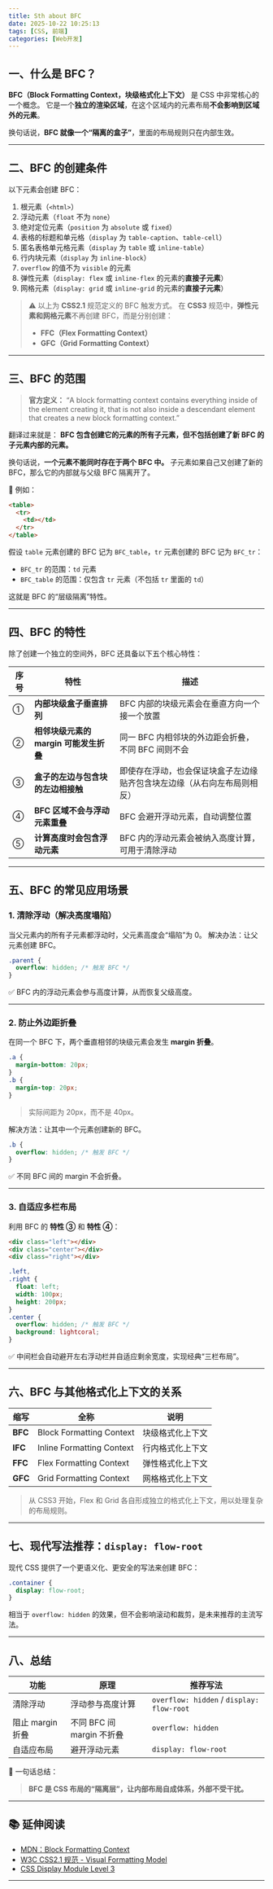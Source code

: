 ```yaml
---
title: Sth about BFC
date: 2025-10-22 10:25:13
tags: [CSS, 前端]
categories: [Web开发]
---
```


## 一、什么是 BFC？

**BFC（Block Formatting Context，块级格式化上下文）** 是 CSS 中非常核心的一个概念。
它是一个**独立的渲染区域**，在这个区域内的元素布局**不会影响到区域外的元素**。

换句话说，**BFC 就像一个“隔离的盒子”**，里面的布局规则只在内部生效。

---

## 二、BFC 的创建条件

以下元素会创建 BFC：

1. 根元素（`<html>`）
2. 浮动元素（`float` 不为 `none`）
3. 绝对定位元素（`position` 为 `absolute` 或 `fixed`）
4. 表格的标题和单元格（`display` 为 `table-caption`、`table-cell`）
5. 匿名表格单元格元素（`display` 为 `table` 或 `inline-table`）
6. 行内块元素（`display` 为 `inline-block`）
7. `overflow` 的值不为 `visible` 的元素
8. 弹性元素（`display: flex` 或 `inline-flex` 的元素的**直接子元素**）
9. 网格元素（`display: grid` 或 `inline-grid` 的元素的**直接子元素**）

> ⚠️ 以上为 **CSS2.1** 规范定义的 BFC 触发方式。
> 在 **CSS3** 规范中，**弹性元素和网格元素**不再创建 BFC，而是分别创建：
>
> - **FFC（Flex Formatting Context）**
> - **GFC（Grid Formatting Context）**

---

## 三、BFC 的范围

> **官方定义：**
> “A block formatting context contains everything inside of the element creating it, that is not also inside a descendant element that creates a new block formatting context.”

翻译过来就是：
**BFC 包含创建它的元素的所有子元素，但不包括创建了新 BFC 的子元素内部的元素。**

换句话说，**一个元素不能同时存在于两个 BFC 中。**
子元素如果自己又创建了新的 BFC，那么它的内部就与父级 BFC 隔离开了。

📘 例如：

```html
<table>
  <tr>
    <td></td>
  </tr>
</table>
```

假设 `table` 元素创建的 BFC 记为 `BFC_table`，`tr` 元素创建的 BFC 记为 `BFC_tr`：

- `BFC_tr` 的范围：`td` 元素
- `BFC_table` 的范围：仅包含 `tr` 元素（不包括 `tr` 里面的 `td`）

这就是 BFC 的“层级隔离”特性。

---

## 四、BFC 的特性

除了创建一个独立的空间外，BFC 还具备以下五个核心特性：

| 序号 | 特性                                   | 描述                                                                     |
| ---- | -------------------------------------- | ------------------------------------------------------------------------ |
| ①    | **内部块级盒子垂直排列**               | BFC 内部的块级元素会在垂直方向一个接一个放置                             |
| ②    | **相邻块级元素的 margin 可能发生折叠** | 同一 BFC 内相邻块的外边距会折叠，不同 BFC 间则不会                       |
| ③    | **盒子的左边与包含块的左边相接触**     | 即使存在浮动，也会保证块盒子左边缘贴齐包含块左边缘（从右向左布局则相反） |
| ④    | **BFC 区域不会与浮动元素重叠**         | BFC 会避开浮动元素，自动调整位置                                         |
| ⑤    | **计算高度时会包含浮动元素**           | BFC 内的浮动元素会被纳入高度计算，可用于清除浮动                         |

---

## 五、BFC 的常见应用场景

### 1. 清除浮动（解决高度塌陷）

当父元素内的所有子元素都浮动时，父元素高度会“塌陷”为 0。
解决办法：让父元素创建 BFC。

```css
.parent {
  overflow: hidden; /* 触发 BFC */
}
```

✅ BFC 内的浮动元素会参与高度计算，从而恢复父级高度。

---

### 2. 防止外边距折叠

在同一个 BFC 下，两个垂直相邻的块级元素会发生 **margin 折叠**。

```css
.a {
  margin-bottom: 20px;
}
.b {
  margin-top: 20px;
}
```

> 实际间距为 20px，而不是 40px。

解决方法：让其中一个元素创建新的 BFC。

```css
.b {
  overflow: hidden; /* 触发 BFC */
}
```

✅ 不同 BFC 间的 margin 不会折叠。

---

### 3. 自适应多栏布局

利用 BFC 的 **特性 ③** 和 **特性 ④**：

```html
<div class="left"></div>
<div class="center"></div>
<div class="right"></div>
```

```css
.left,
.right {
  float: left;
  width: 100px;
  height: 200px;
}
.center {
  overflow: hidden; /* 触发 BFC */
  background: lightcoral;
}
```

✅ 中间栏会自动避开左右浮动栏并自适应剩余宽度，实现经典“三栏布局”。

---

## 六、BFC 与其他格式化上下文的关系

| 缩写    | 全称                      | 说明             |
| ------- | ------------------------- | ---------------- |
| **BFC** | Block Formatting Context  | 块级格式化上下文 |
| **IFC** | Inline Formatting Context | 行内格式化上下文 |
| **FFC** | Flex Formatting Context   | 弹性格式化上下文 |
| **GFC** | Grid Formatting Context   | 网格格式化上下文 |

> 从 CSS3 开始，Flex 和 Grid 各自形成独立的格式化上下文，用以处理复杂的布局规则。

---

## 七、现代写法推荐：`display: flow-root`

现代 CSS 提供了一个更语义化、更安全的写法来创建 BFC：

```css
.container {
  display: flow-root;
}
```

相当于 `overflow: hidden` 的效果，但不会影响滚动和裁剪，是未来推荐的主流写法。

---

## 八、总结

| 功能             | 原理                      | 推荐写法                                  |
| ---------------- | ------------------------- | ----------------------------------------- |
| 清除浮动         | 浮动参与高度计算          | `overflow: hidden` / `display: flow-root` |
| 阻止 margin 折叠 | 不同 BFC 间 margin 不折叠 | `overflow: hidden`                        |
| 自适应布局       | 避开浮动元素              | `display: flow-root`                      |

🧠 一句话总结：

> **BFC 是 CSS 布局的“隔离层”，让内部布局自成体系，外部不受干扰。**

---

## 📚 延伸阅读

- [MDN：Block Formatting Context](https://developer.mozilla.org/zh-CN/docs/Web/Guide/CSS/Block_formatting_context)
- [W3C CSS2.1 规范 - Visual Formatting Model](https://www.w3.org/TR/CSS22/visuren.html#block-formatting)
- [CSS Display Module Level 3](https://drafts.csswg.org/css-display/)

---
